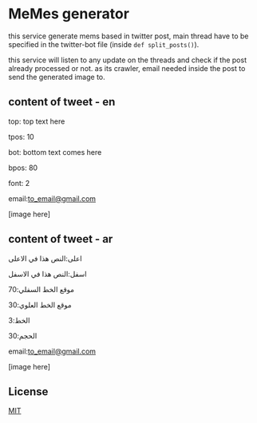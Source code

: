 # MeMes generator

this service generate mems based in twitter post, main thread have to be specified in the twitter-bot file (inside ```def split_posts()```). 

this service will listen to any update on the threads and check if the post already processed or not. as its crawler, email needed inside the post to send the generated image to. 


## content of tweet - en

top: top text here

tpos: 10 

bot: bottom text comes here

bpos: 80 

font: 2

email:to_email@gmail.com


[image here]

## content of tweet - ar

اعلى:النص هذا في الاعلى
 
اسفل:النص هذا في الاسفل 

موقع الخط السفلي:70 

موقع الخط العلوي:30 

الخط:3 

الحجم:30

email:to_email@gmail.com

[image here]


## License
[MIT](https://choosealicense.com/licenses/mit/)

